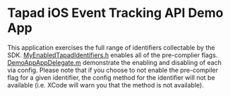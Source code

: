 # Tapad iOS Event Tracking API Demo App
This application exercises the full range of identifiers collectable by the SDK. [MyEnabledTapadIdentifiers.h](DemoApp-NonArc/MyEnabledTapadIdentifiers.h) enables all of the pre-complier flags. [DemoAppAppDelegate.m](DemoApp-NonArc/Classes/DemoAppAppDelegate.m) demonstrate the enabling and disabling of each via config. Please note that if you choose to not enable the pre-compiler flag for a given identifier, the config method for the identifier will not be available (i.e. XCode will warn you that the method is not available).
